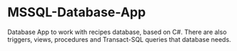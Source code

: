 # MSSQL-Database-App
Database App to work with recipes database, based on C#. There are also triggers, views, procedures and Transact-SQL queries that database needs.
